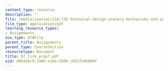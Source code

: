 ```yaml
---
content_type: resource
description: ''
file: /media/courses/21m-735-technical-design-scenery-mechanisms-and-special-effects-spring-2004/d0bdebc92a05e1645b88c032fbdb6b0f_bf_fire_proof.pdf
file_type: application/pdf
learning_resource_types:
- Assignments
ocw_type: OCWFile
parent_title: Assignments
parent_type: CourseSection
resourcetype: Document
title: bf_fire_proof.pdf
uid: d0bdebc9-2a05-e164-5b88-c032fbdb6b0f
---
```

